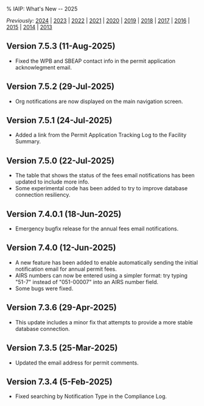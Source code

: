 % IAIP: What's New -- 2025

*Previously:*
[2024](changelog-2024.html) |
[2023](changelog-2023.html) |
[2022](changelog-2022.html) |
[2021](changelog-2021.html) |
[2020](changelog-2020.html) |
[2019](changelog-2019.html) |
[2018](changelog-2018.html) |
[2017](changelog-2017.html) |
[2016](changelog-2016.html) |
[2015](changelog-2015.html) |
[2014](changelog-2014.html) |
[2013](changelog-2013.html)

## Version 7.5.3 <span>(11-Aug-2025)</span>

* Fixed the WPB and SBEAP contact info in the permit application acknowlegment email.

## Version 7.5.2 <span>(29-Jul-2025)</span>

* Org notifications are now displayed on the main navigation screen.

## Version 7.5.1 <span>(24-Jul-2025)</span>

* Added a link from the Permit Application Tracking Log to the Facility Summary.

## Version 7.5.0 <span>(22-Jul-2025)</span>

* The table that shows the status of the fees email notifications has been updated to include more info.
* Some experimental code has been added to try to improve database connection resiliency.

## Version 7.4.0.1 <span>(18-Jun-2025)</span>

* Emergency bugfix release for the annual fees email notifications.

## Version 7.4.0 <span>(12-Jun-2025)</span>

* A new feature has been added to enable automatically sending the initial notification email for annual permit fees.
* AIRS numbers can now be entered using a simpler format: try typing "51-7" instead of "051-00007" into an AIRS number field.
* Some bugs were fixed.

## Version 7.3.6 <span>(29-Apr-2025)</span>

* This update includes a minor fix that attempts to provide a more stable database connection.

## Version 7.3.5 <span>(25-Mar-2025)</span>

* Updated the email address for permit comments.

## Version 7.3.4 <span>(5-Feb-2025)</span>

* Fixed searching by Notification Type in the Compliance Log.
